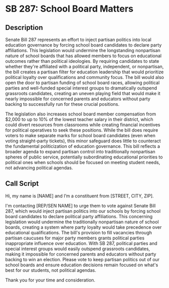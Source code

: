 # SB 287: School Board Matters

## Description

Senate Bill 287 represents an effort to inject partisan politics into local education governance by forcing school board candidates to declare party affiliations. This legislation would undermine the longstanding nonpartisan nature of school boards that has allowed members to focus on educational outcomes rather than political ideologies. By requiring candidates to state whether they're affiliated with a political party, independent, or nonpartisan, the bill creates a partisan filter for education leadership that would prioritize political loyalty over qualifications and community focus. The bill would also open the door to partisan funding of school board races, allowing political parties and well-funded special interest groups to dramatically outspend grassroots candidates, creating an uneven playing field that would make it nearly impossible for concerned parents and educators without party backing to successfully run for these crucial positions.

The legislation also increases school board member compensation from $2,000 to up to 10% of the lowest teacher salary in their district, which could divert resources from classrooms while creating financial incentives for political operatives to seek these positions. While the bill does require voters to make separate marks for school board candidates (even when voting straight-party tickets), this minor safeguard does little to counteract the fundamental politicization of education governance. This bill reflects a broader agenda to expand partisan control into traditionally nonpartisan spheres of public service, potentially subordinating educational priorities to political ones when schools should be focused on meeting student needs, not advancing political agendas.

## Call Script
Hi, my name is [NAME] and I’m a constituent from [STREET, CITY, ZIP].

I'm contacting [REP/SEN NAME] to urge them to vote against Senate Bill 287, which would inject partisan politics into our schools by forcing school board candidates to declare political party affiliations. This concerning legislation would undermine the traditionally nonpartisan nature of school boards, creating a system where party loyalty would take precedence over educational qualifications. The bill's provision to fill vacancies through partisan caucuses for major party members grants political parties inappropriate influence over education. With SB 287, political parties and special interest groups would easily outspend grassroots candidates, making it impossible for concerned parents and educators without party backing to win an election. Please vote to keep partisan politics out of our school boards and ensure education decisions remain focused on what's best for our students, not political agendas.

Thank you for your time and consideration.
